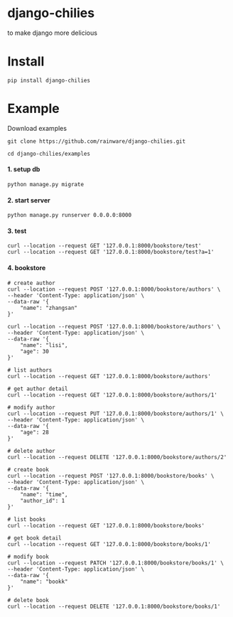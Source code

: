 # django-chilies
to make django more delicious

# Install
```language=bash
pip install django-chilies
```

# Example

Download examples
```language=bash
git clone https://github.com/rainware/django-chilies.git
```
```language=bash
cd django-chilies/examples
```


#### 1. setup db
```language=bash
python manage.py migrate
```

#### 2. start server
```language=bash
python manage.py runserver 0.0.0.0:8000
```

#### 3. test
```language=bash
curl --location --request GET '127.0.0.1:8000/bookstore/test'
curl --location --request GET '127.0.0.1:8000/bookstore/test?a=1'
```

#### 4. bookstore
```language=bash
# create author
curl --location --request POST '127.0.0.1:8000/bookstore/authors' \
--header 'Content-Type: application/json' \
--data-raw '{
    "name": "zhangsan"
}'

curl --location --request POST '127.0.0.1:8000/bookstore/authors' \
--header 'Content-Type: application/json' \
--data-raw '{
    "name": "lisi",
    "age": 30
}'

# list authors
curl --location --request GET '127.0.0.1:8000/bookstore/authors'

# get author detail
curl --location --request GET '127.0.0.1:8000/bookstore/authors/1'

# modify author
curl --location --request PUT '127.0.0.1:8000/bookstore/authors/1' \
--header 'Content-Type: application/json' \
--data-raw '{
    "age": 28
}'

# delete author
curl --location --request DELETE '127.0.0.1:8000/bookstore/authors/2'

# create book
curl --location --request POST '127.0.0.1:8000/bookstore/books' \
--header 'Content-Type: application/json' \
--data-raw '{
    "name": "time",
    "author_id": 1
}'

# list books
curl --location --request GET '127.0.0.1:8000/bookstore/books'

# get book detail
curl --location --request GET '127.0.0.1:8000/bookstore/books/1'

# modify book
curl --location --request PATCH '127.0.0.1:8000/bookstore/books/1' \
--header 'Content-Type: application/json' \
--data-raw '{
    "name": "bookk"
}'

# delete book
curl --location --request DELETE '127.0.0.1:8000/bookstore/books/1'

```
